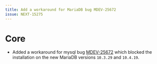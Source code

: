 ```yaml
---
title: Add a workaround for MariaDB bug MDEV-25672
issue: NEXT-15275
---
```

# Core
* Added a workaround for mysql bug [MDEV-25672](https://jira.mariadb.org/browse/MDEV-25672) which blocked the installation on the new MariaDB versions `10.3.29` and `10.4.19`.
